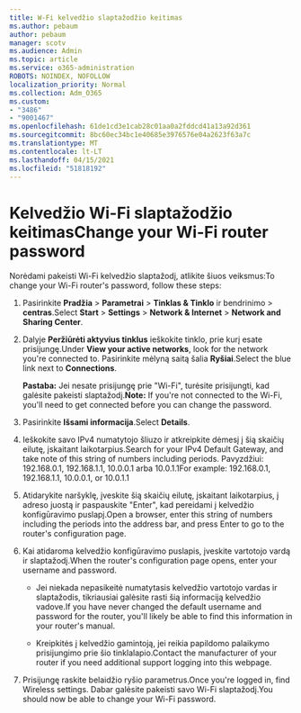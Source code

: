 ```yaml
---
title: W-Fi kelvedžio slaptažodžio keitimas
ms.author: pebaum
author: pebaum
manager: scotv
ms.audience: Admin
ms.topic: article
ms.service: o365-administration
ROBOTS: NOINDEX, NOFOLLOW
localization_priority: Normal
ms.collection: Adm_O365
ms.custom:
- "3486"
- "9001467"
ms.openlocfilehash: 61de1cd3e1cab28c01aa0a2fddcd41a13a92d361
ms.sourcegitcommit: 8bc60ec34bc1e40685e3976576e04a2623f63a7c
ms.translationtype: MT
ms.contentlocale: lt-LT
ms.lasthandoff: 04/15/2021
ms.locfileid: "51818192"
---
```

# <a name="change-your-wi-fi-router-password"></a><span data-ttu-id="25285-102">Kelvedžio Wi-Fi slaptažodžio keitimas</span><span class="sxs-lookup"><span data-stu-id="25285-102">Change your Wi-Fi router password</span></span>

<span data-ttu-id="25285-103">Norėdami pakeisti Wi-Fi kelvedžio slaptažodį, atlikite šiuos veiksmus:</span><span class="sxs-lookup"><span data-stu-id="25285-103">To change your Wi-Fi router's password, follow these steps:</span></span>

1. <span data-ttu-id="25285-104">Pasirinkite **Pradžia**  >  **Parametrai**  >  **Tinklas & Tinklo** ir bendrinimo  >  **centras**.</span><span class="sxs-lookup"><span data-stu-id="25285-104">Select **Start** > **Settings** > **Network & Internet** > **Network and Sharing Center**.</span></span>

2. <span data-ttu-id="25285-105">Dalyje **Peržiūrėti aktyvius tinklus** ieškokite tinklo, prie kurį esate prisijungę.</span><span class="sxs-lookup"><span data-stu-id="25285-105">Under **View your active networks**, look for the network you're connected to.</span></span> <span data-ttu-id="25285-106">Pasirinkite mėlyną saitą šalia **Ryšiai**.</span><span class="sxs-lookup"><span data-stu-id="25285-106">Select the blue link next to **Connections**.</span></span><br>

   <span data-ttu-id="25285-107">**Pastaba:** Jei nesate prisijungę prie "Wi-Fi", turėsite prisijungti, kad galėsite pakeisti slaptažodį.</span><span class="sxs-lookup"><span data-stu-id="25285-107">**Note:** If you're not connected to the Wi-Fi, you'll need to get connected before you can change the password.</span></span>

3. <span data-ttu-id="25285-108">Pasirinkite **Išsami informacija**.</span><span class="sxs-lookup"><span data-stu-id="25285-108">Select **Details**.</span></span>

4. <span data-ttu-id="25285-109">Ieškokite savo IPv4 numatytojo šliuzo ir atkreipkite dėmesį į šią skaičių eilutę, įskaitant laikotarpius.</span><span class="sxs-lookup"><span data-stu-id="25285-109">Search for your IPv4 Default Gateway, and take note of this string of numbers including periods.</span></span> <span data-ttu-id="25285-110">Pavyzdžiui: 192.168.0.1, 192.168.1.1, 10.0.0.1 arba 10.0.1.1</span><span class="sxs-lookup"><span data-stu-id="25285-110">For example: 192.168.0.1, 192.168.1.1, 10.0.0.1, or 10.0.1.1</span></span>

5. <span data-ttu-id="25285-111">Atidarykite naršyklę, įveskite šią skaičių eilutę, įskaitant laikotarpius, į adreso juostą ir paspauskite "Enter", kad pereidami į kelvedžio konfigūravimo puslapį.</span><span class="sxs-lookup"><span data-stu-id="25285-111">Open a browser, enter this string of numbers including the periods into the address bar, and press Enter to go to the router's configuration page.</span></span>

6. <span data-ttu-id="25285-112">Kai atidaroma kelvedžio konfigūravimo puslapis, įveskite vartotojo vardą ir slaptažodį.</span><span class="sxs-lookup"><span data-stu-id="25285-112">When the router's configuration page opens, enter your username and password.</span></span><br>
   - <span data-ttu-id="25285-113">Jei niekada nepasikeitė numatytasis kelvedžio vartotojo vardas ir slaptažodis, tikriausiai galėsite rasti šią informaciją kelvedžio vadove.</span><span class="sxs-lookup"><span data-stu-id="25285-113">If you have never changed the default username and password for the router, you'll likely be able to find this information in your router's manual.</span></span>

   - <span data-ttu-id="25285-114">Kreipkitės į kelvedžio gamintoją, jei reikia papildomo palaikymo prisijungimo prie šio tinklalapio.</span><span class="sxs-lookup"><span data-stu-id="25285-114">Contact the manufacturer of your router if you need additional support logging into this webpage.</span></span>

7. <span data-ttu-id="25285-115">Prisijungę raskite belaidžio ryšio parametrus.</span><span class="sxs-lookup"><span data-stu-id="25285-115">Once you're logged in, find Wireless settings.</span></span> <span data-ttu-id="25285-116">Dabar galėsite pakeisti savo Wi-Fi slaptažodį.</span><span class="sxs-lookup"><span data-stu-id="25285-116">You should now be able to change your Wi-Fi password.</span></span>
